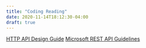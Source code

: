 ```yaml
---
title: "Coding Reading"
date: 2020-11-14T18:12:30-04:00
draft: true
---
```



[HTTP API Design Guide](https://geemus.gitbooks.io/http-api-design/content/en/)
[Microsoft REST API Guidelines](https://github.com/Microsoft/api-guidelines/blob/master/Guidelines.md)
